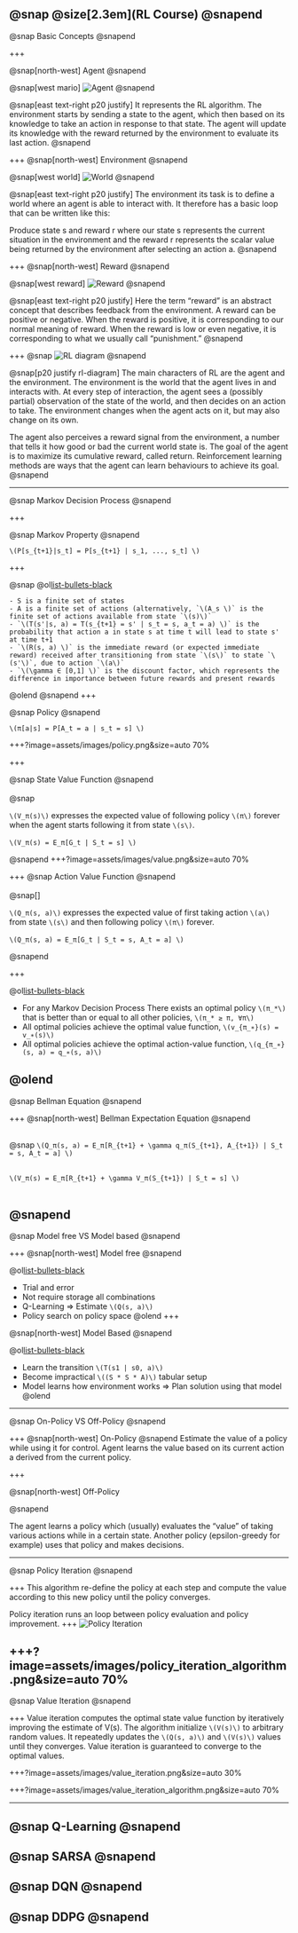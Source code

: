 
@snap
@size[2.3em](RL Course)
@snapend
---

@snap
Basic Concepts
@snapend

+++

@snap[north-west]
Agent
@snapend

@snap[west mario]
![Agent](assets/images/mario_2.png)
@snapend

@snap[east text-right p20 justify]
It represents the RL algorithm. The environment starts by sending a state to the agent, which then based on its knowledge to take an action in response to that state. The agent will update its knowledge with the reward returned by the environment to evaluate its last action.
@snapend

+++
@snap[north-west]
Environment
@snapend

@snap[west world]
![World](assets/images/earth.png)
@snapend

@snap[east text-right p20 justify]
The environment its task is to define a world where an agent is able to interact with. It therefore has a basic loop that can be written like this:

Produce state s and reward r where our state s represents the current situation in the environment and the reward r represents the scalar value being returned by the environment after selecting an action a.
@snapend

+++
@snap[north-west]
Reward
@snapend

@snap[west reward]
![Reward](assets/images/reward.png)
@snapend

@snap[east text-right p20 justify]
Here the term “reward” is an abstract concept that describes feedback from the environment. A reward can be positive or negative. When the reward is positive, it is corresponding to our normal meaning of reward. When the reward is low or even negative, it is corresponding to what we usually call “punishment.”
@snapend

+++
@snap
![RL diagram](assets/images/rl-diagram.jpg)
@snapend

@snap[p20 justify rl-diagram]
The main characters of RL are the agent and the environment. The environment is the world that the agent lives in and interacts with. At every step of interaction, the agent sees a (possibly partial) observation of the state of the world, and then decides on an action to take. The environment changes when the agent acts on it, but may also change on its own.

The agent also perceives a reward signal from the environment, a number that tells it how good or bad the current world state is. The goal of the agent is to maximize its cumulative reward, called return. Reinforcement learning methods are ways that the agent can learn behaviours to achieve its goal.
@snapend

---

@snap
Markov Decision Process
@snapend

+++

@snap
Markov Property
@snapend

`\(P[s_{t+1}|s_t] = P[s_{t+1} | s_1, ..., s_t] \)`

+++

@snap
@ol[list-bullets-black](false)

	- S is a finite set of states
	- A is a finite set of actions (alternatively, `\(A_s \)` is the finite set of actions available from state `\(s)\)`
	- `\(T(s'|s, a) = T(s_{t+1} = s' | s_t = s, a_t = a) \)` is the probability that action a in state s at time t will lead to state s' at time t+1
	- `\(R(s, a) \)` is the immediate reward (or expected immediate reward) received after transitioning from state `\(s\)` to state `\(s'\)`, due to action `\(a\)`
	- `\(\gamma ∈ [0,1] \)` is the discount factor, which represents the difference in importance between future rewards and present rewards
@olend
@snapend
+++

@snap
Policy
@snapend

`\(π[a|s] = P[A_t = a | s_t = s] \)`

+++?image=assets/images/policy.png&size=auto 70%

+++

@snap 
State Value Function
@snapend
<br></br>
@snap 

`\(V_π(s)\)` expresses the expected value of following policy `\(π\)` forever when the agent starts following it from state `\(s\)`.
<br></br>
`\(V_π(s) = E_π[G_t | S_t = s] \)`

@snapend
+++?image=assets/images/value.png&size=auto 70%
 
+++
@snap 
Action Value Function
@snapend
<br></br>
@snap[] 

`\(Q_π(s, a)\)` expresses the expected value of first taking action `\(a\)` from state `\(s\)` and then following policy `\(π\)` forever.
<br></br>
`\(Q_π(s, a) = E_π[G_t | S_t = s, A_t = a] \)`

@snapend


+++

@ol[list-bullets-black](false)
- For any Markov Decision Process
There exists an optimal policy `\(π_*\)` that is better than or equal
to all other policies, `\(π_* ≥ π, ∀π\)` 
- All optimal policies achieve the optimal value function, `\(v_{π_∗}(s) = v_∗(s)\)` 
- All optimal policies achieve the optimal action-value function, `\(q_{π_∗}(s, a) = q_∗(s, a)\)`

@olend
---

@snap 
Bellman Equation
@snapend

+++
@snap[north-west] 
Bellman Expectation Equation
@snapend
<br></br>

@snap
`\(Q_π(s, a) = E_π[R_{t+1} + \gamma q_π(S_{t+1}, A_{t+1}) | S_t = s, A_t = a] \)`
<br></br>

`\(V_π(s) = E_π[R_{t+1} + \gamma V_π(S_{t+1}) | S_t = s] \)`
<br></br>

@snapend
---

@snap 
Model free VS Model based
@snapend

+++
@snap[north-west] 
Model free
@snapend


@ol[list-bullets-black](false)
- Trial and error
- Not require storage all combinations
- Q-Learning => Estimate `\(Q(s, a)\)`
- Policy search on policy space
@olend
+++

@snap[north-west] 
Model Based
@snapend

@ol[list-bullets-black](false)
- Learn the transition `\(T(s1 | s0, a)\)`
- Become impractical `\((S * S * A)\)` tabular setup
- Model learns how environment works => Plan solution using that model
@olend
---


@snap
On-Policy VS Off-Policy
@snapend

+++
@snap[north-west] 
On-Policy
@snapend
Estimate the value of a policy while using it for control. Agent learns the value based on its current action a derived from the current policy.

+++

@snap[north-west] 
Off-Policy


@snapend

The agent learns a policy which (usually) evaluates the “value” of taking various actions while in a certain state. Another policy (epsilon-greedy for example) uses that policy and makes decisions.

---

@snap 
Policy Iteration
@snapend

+++
This algorithm re-define the policy at each step and compute the value according to this new policy until the policy converges.

Policy iteration runs an loop between policy evaluation and policy improvement.
+++
![Policy Iteration](assets/images/policy_iteration.png)

+++?image=assets/images/policy_iteration_algorithm.png&size=auto 70%
---

@snap 
Value Iteration
@snapend

+++
Value iteration computes the optimal state value function by iteratively improving the estimate of V(s). The algorithm initialize `\(V(s)\)` to arbitrary random values. It repeatedly updates the `\(Q(s, a)\)` and `\(V(s)\)` values until they converges. Value iteration is guaranteed to converge to the optimal values.

+++?image=assets/images/value_iteration.png&size=auto 30%

+++?image=assets/images/value_iteration_algorithm.png&size=auto 70%

---

@snap
Q-Learning
@snapend
---

@snap 
SARSA
@snapend
---

@snap 
DQN
@snapend
---

@snap 
DDPG
@snapend
---
